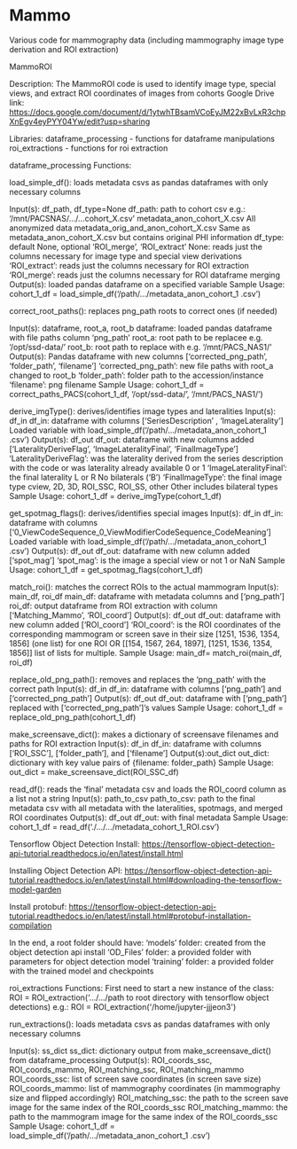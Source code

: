 # Mammo
Various code for mammography data (including mammography image type derivation and ROI extraction)

MammoROI

Description:
The MammoROI code is used to identify image type, special views, and extract ROI coordinates of images from cohorts
Google Drive link: https://docs.google.com/document/d/1ytwhTBsamVCoEyJM22xBvLxR3chpXnEgv4eyPYY04Yw/edit?usp=sharing

Libraries:
dataframe_processing - functions for dataframe manipulations
roi_extractions - functions for roi extraction

dataframe_processing Functions:

load_simple_df(): loads metadata csvs as pandas dataframes with only necessary columns

Input(s): df_path, df_type=None
df_path: path to cohort csv  e.g.: ‘/mnt/PACSNAS/…/...cohort_X.csv’ 
metadata_anon_cohort_X.csv
All anonymized data
metadata_orig_and_anon_cohort_X.csv
Same as metadata_anon_cohort_X.csv but contains original PHI information
df_type: default None, optional ‘ROI_merge’, ‘ROI_extract’
None: reads just the columns necessary for image type and special view derivations
‘ROI_extract’: reads just the columns necessary for ROI extraction
‘ROI_merge’: reads just the columns necessary for ROI dataframe merging
Output(s): 
loaded pandas dataframe on a specified variable
Sample Usage:
cohort_1_df = load_simple_df(‘/path/.../metadata_anon_cohort_1 .csv’)

correct_root_paths(): replaces png_path roots to correct ones (if needed)

Input(s): dataframe, root_a, root_b
dataframe: loaded pandas dataframe with file paths
column ‘png_path’
root_a: root path to be replacee
e.g. ‘/opt/ssd-data/’
root_b: root path to replace with
e.g. ‘/mnt/PACS_NAS1/’
Output(s): Pandas dataframe with new columns [‘corrected_png_path’, ‘folder_path’, ‘filename’]
‘corrected_png_path’: new file paths with root_a changed to root_b
‘folder_path’: folder path to the accession/instance
‘filename’: png filename
Sample Usage:
cohort_1_df = correct_paths_PACS(cohort_1_df, ‘/opt/ssd-data/’, ‘/mnt/PACS_NAS1/’)

derive_imgType(): derives/identifies image types and lateralities 
Input(s): df_in
df_in: dataframe with columns [‘SeriesDescription’ , ‘ImageLaterality’]
Loaded variable with load_simple_df(‘/path/.../metadata_anon_cohort_1 .csv’)
Output(s): df_out 
df_out: dataframe with new columns added [‘LateralityDeriveFlag’, ‘ImageLateralityFinal’, ‘FinalImageType’]
‘LateralityDeriveFlag’: was the laterality derived from the series description with the code or was laterality already available 
0 or 1
‘ImageLateralityFinal’: the final laterality
L or R
No bilaterals (‘B’)
‘FinalImageType’: the final image type 
cview, 2D, 3D, ROI_SSC, ROI_SS, other 
Other includes bilateral types
Sample Usage:
cohort_1_df = derive_imgType(cohort_1_df)

get_spotmag_flags(): derives/identifies special images
Input(s): df_in
df_in: dataframe with columns [‘0_ViewCodeSequence_0_ViewModifierCodeSequence_CodeMeaning’]
Loaded variable with load_simple_df(‘/path/.../metadata_anon_cohort_1 .csv’)
Output(s): df_out 
df_out: dataframe with new column added [‘spot_mag’]
‘spot_mag’: is the image a special view or not
1 or NaN
Sample Usage:
cohort_1_df = get_spotmag_flags(cohort_1_df)

match_roi(): matches the correct ROIs to the actual mammogram
Input(s): main_df, roi_df
main_df: dataframe with metadata columns and [‘png_path’]
roi_df: output dataframe from ROI extraction with column [‘Matching_Mammo’, ‘ROI_coord’]
Output(s): df_out 
df_out: dataframe with new column added [‘ROI_coord’]
‘ROI_coord’: is the ROI coordinates of the corresponding mammogram or screen save in their size
[1251, 1536, 1354, 1856] (one list) for one ROI OR
[[154, 1567, 264, 1897], [1251, 1536, 1354, 1856]] list of lists for multiple.
Sample Usage:
main_df= match_roi(main_df, roi_df)

replace_old_png_path(): removes and replaces the ‘png_path’ with the correct path
Input(s): df_in
df_in: dataframe with columns [‘png_path’] and [‘corrected_png_path’]
Output(s): df_out 
df_out: dataframe with [‘png_path’] replaced with [‘corrected_png_path’]’s values
Sample Usage:
cohort_1_df = replace_old_png_path(cohort_1_df)

make_screensave_dict(): makes a dictionary of screensave filenames and paths for ROI extraction
Input(s): df_in
df_in: dataframe with columns [‘ROI_SSC’], [‘folder_path’],  and [‘filename’]
Output(s):out_dict
out_dict: dictionary with key value pairs of {filename: folder_path}
Sample Usage:
out_dict = make_screensave_dict(ROI_SSC_df)

read_df(): reads the ‘final’ metadata csv and loads the ROI_coord column as a list not a string
Input(s): path_to_csv
path_to_csv: path to the final metadata csv with all metadata with the lateralities, spotmags, and merged ROI coordinates
Output(s): df_out 
df_out: with final metadata
Sample Usage:
cohort_1_df = read_df(‘./.../.../metadata_cohort_1_ROI.csv’)

Tensorflow Object Detection Install: https://tensorflow-object-detection-api-tutorial.readthedocs.io/en/latest/install.html

Installing Object Detection API:
https://tensorflow-object-detection-api-tutorial.readthedocs.io/en/latest/install.html#downloading-the-tensorflow-model-garden

Install protobuf:
https://tensorflow-object-detection-api-tutorial.readthedocs.io/en/latest/install.html#protobuf-installation-compilation

In the end, a root folder should have:
‘models’  folder: created from the object detection api install
‘OD_Files’ folder: a provided folder with parameters for object detection model
‘training’ folder: a provided folder with the trained model and checkpoints


roi_extractions Functions:
First need to start a new instance of the class:
ROI = ROI_extraction(‘.../.../path to root directory with tensorflow object detections)
e.g.: ROI = ROI_extraction('/home/jupyter-jjjeon3')

run_extractions(): loads metadata csvs as pandas dataframes with only necessary columns

Input(s): ss_dict
ss_dict: dictionary output from make_screensave_dict() from dataframe_processing 
Output(s): 
ROI_coords_ssc, ROI_coords_mammo, ROI_matching_ssc, ROI_matching_mammo
ROI_coords_ssc: list of screen save coordinates (in screen save size)
ROI_coords_mammo: list of mammography coordinates (in mammography size and flipped accordingly)
ROI_matching_ssc: the path to the screen save image for the same index of the ROI_coords_ssc
ROI_matching_mammo: the path to the mammogram image for the same index of the ROI_coords_ssc
Sample Usage:
cohort_1_df = load_simple_df(‘/path/.../metadata_anon_cohort_1 .csv’)

